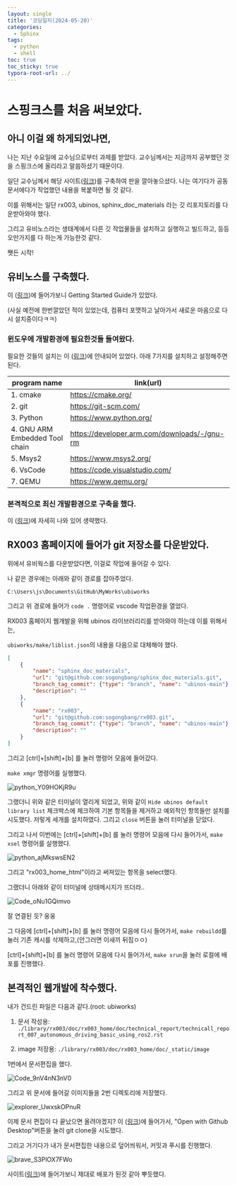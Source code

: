 ```yaml
---
layout: single
title: '코딩일지(2024-05-20)'
categories:
  - Sphinx
tags:
  - python
  - shell
toc: true
toc_sticky: true
typora-root-url: ../
---
```








# 스핑크스를 처음 써보았다.




## 아니 이걸 왜 하게되었냐면,

나는 지난 수요일에 교수님으로부터 과제를 받았다. 교수님께서는 지금까지 공부했던 것을 스핑크스에 올리라고 말씀하셨기 때문이다.

일단 교수님께서 해당 사이트([링크](https://sogongbang.github.io/rx003/technical_reports.html#rx003))를 구축하여 판을 깔아놓으셨다. 나는 여기다가 공동문서에다가 작업했던 내용을 복붙하면 될 것 같다.

이를 위해서는 일단 rx003, ubinos, sphinx_doc_materials 라는 깃 리포지토리를 다운받아와야 했다.

그리고 유비노스라는 생태계에서 다른 깃 작업물들을 설치하고 실행하고 빌드하고, 등등 오만가지를 다 하는게 가능한것 같다.

쨋든 시작!



## 유비노스를 구축했다.

이 ([링크](https://sonamu.atlassian.net/wiki/spaces/PUBL/pages/77561861/Getting+Started+Guide))에 들어가보니 Getting Started Guide가 있었다.

(사실 예전에 한번깔았던 적이 있었는데, 컴퓨터 포맷하고 날아가서 새로운 마음으로 다시 설치중이다ㅋㅋ)



### 윈도우에 개발환경에 필요한것들 들여왔다.

필요한 것들의 설치는 이 ([링크](https://sonamu.atlassian.net/wiki/spaces/PUBL/pages/77856990/Setting+Up+the+Development+Environment+on+Windows))에 안내되어 있었다. 아래 7가지를 설치하고 설정해주면 된다.

| program name                   | link(url)                                    |
| ------------------------------ | -------------------------------------------- |
| 1. cmake                       | https://cmake.org/                           |
| 2. git                         | https://git-scm.com/                         |
| 3. Python                      | https://www.python.org/                      |
| 4. GNU ARM Embedded Tool chain | https://developer.arm.com/downloads/-/gnu-rm |
| 5. Msys2                       | https://www.msys2.org/                       |
| 6. VsCode                      | https://code.visualstudio.com/               |
| 7. QEMU                        | https://www.qemu.org/                        |



### 본격적으로 최신 개발환경으로 구축을 했다.

이 ([링크](https://sonamu.atlassian.net/wiki/spaces/PUBL/pages/77561861/Getting+Started+Guide))에 자세히 나와 있어 생략했다.











## RX003 홈페이지에 들어가 git 저장소를 다운받았다.

위에서 유비웍스를 다운받았다면, 이걸로 작업에 들어갈 수 있다.

나 같은 경우에는 아래와 같이 경로를 잡아주었다.

```shell
C:\Users\js\Documents\GitHub\MyWorks\ubiworks
```

그리고 위 경로에 들어가  `code .` 명령어로 vscode 작업환경을 열었다.

RX003 홈페이지 웹개발을 위해 ubinos 라이브러리리를 받아와야 하는데 이를 위해서는,

`ubiworks/make/liblist.json`의 내용을 다음으로 대체해야 했다.

```json
[
    {
        "name": "sphinx_doc_materials",
        "url": "git@github.com:sogongbang/sphinx_doc_materials.git",
        "branch_tag_commit": {"type": "branch", "name": "ubinos-main"},
        "description": ""
    },
    {
        "name": "rx003",
        "url": "git@github.com:sogongbang/rx003.git",
        "branch_tag_commit": {"type": "branch", "name": "ubinos-main"},
        "description": ""
    }
]
```



그리고  [ctrl]+[shift]+[b] 를 눌러 명령어 모음에 들어갔다.

`make xmgr` 명령어를 실행했다.

![python_Y09HOKjR9u](/images/2024-05-20-codinglog(121)/python_Y09HOKjR9u.webp)

그랬더니 위와 같은 터미널이 열리게 되었고, 위와 같이 `Hide ubinos default library list` 체크박스에 체크하여 기본 항목들을 제거하고 예외적인 항목들만 설치를 시도했다. 저렇게 세개를 설치하였다. 그리고 `close` 버튼을 눌러 터미널을 닫았다.

그리고 나서 이번에는 [ctrl]+[shift]+[b] 를 눌러 명령어 모음에 다시 들어가서, `make xsel` 명령어를 실행했다.

![python_ajMkswsEN2](/images/2024-05-20-codinglog(121)/python_ajMkswsEN2.webp)

그리고 "rx003_home_html"이라고 써져있는 항목을 select했다.

그랬더니 아래와 같이 터미널에 상태메시지가 뜨더라..

![Code_oNu1GQimvo](/images/2024-05-20-codinglog(121)/Code_oNu1GQimvo.webp)

잘 연결된 듯? 웅웅

그 다음에 [ctrl]+[shift]+[b] 를 눌러 명령어 모음에 다시 들어가서, `make rebuildd`를 눌러 기존 캐시를 삭제하고,(안그러면 이새끼 뒤짐ㅇㅇ)

[ctrl]+[shift]+[b] 를 눌러 명령어 모음에 다시 들어가서, `make xrun`을 눌러 로컬에 배포를 진행했다.



## 본격적인 웹개발에 착수했다.

내가 건드린 파일은 다음과 같다.(root: ubiworks)

1. 문서 작성용: `./library/rx003/doc/rx003_home/doc/technical_report/technicall_report_007_autonomous_driving_basic_using_ros2.rst`

2. image 저장용: `./library/rx003/doc/rx003_home/doc/_static/image`

1번에서 문서편집을 했다.

![Code_9nV4nN3nV0](/images/2024-05-20-codinglog(121)/Code_9nV4nN3nV0.webp)

그리고 위 문서에 들어갈 이미지들을 2번 디렉토리에 저장했다.

![explorer_UwxskOPnuR](/images/2024-05-20-codinglog(121)/explorer_UwxskOPnuR.webp)



이제 문서 편집이 다 끝났으면 올려야겠지? 이 ([링크](https://github.com/sogongbang/rx003))에 들어가서, "Open with Github Desktop"버튼을 눌러 git clone을 시도했다.

그리고 거기다가 내가 문서편집한 내용으로 덮어씌워서, 커밋과 푸시를 진행했다.

![brave_S3PlOX7FWo](/images/2024-05-20-codinglog(121)/brave_S3PlOX7FWo.webp)

사이트([링크](https://sogongbang.github.io/rx003/technical_reports.html))에 들어가보니 제대로 배포가 된것 같아 뿌듯했다.

















